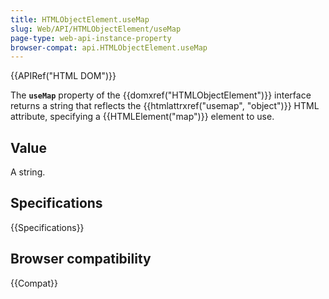 ```yaml
---
title: HTMLObjectElement.useMap
slug: Web/API/HTMLObjectElement/useMap
page-type: web-api-instance-property
browser-compat: api.HTMLObjectElement.useMap
---
```


{{APIRef("HTML DOM")}}

The **`useMap`** property of the
{{domxref("HTMLObjectElement")}} interface returns a string that
reflects the {{htmlattrxref("usemap", "object")}} HTML attribute, specifying a
{{HTMLElement("map")}} element to use.

## Value

A string.

## Specifications

{{Specifications}}

## Browser compatibility

{{Compat}}
